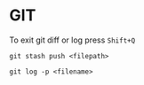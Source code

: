 # GIT

To exit git diff or log press `Shift+Q`

`git stash push <filepath>`

`git log -p <filename>`
